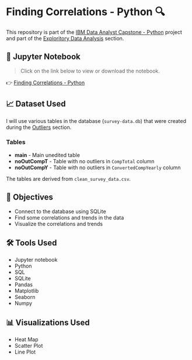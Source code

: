 # Finding Correlations - Python 🔍

<p>This repository is part of the <a href = 'https://github.com/FaiLuReH3Ro/ibm-da-capstone-py'>IBM Data Analyst Capstone - Python</a> project and part of the <a href = 'https://github.com/FaiLuReH3Ro/ibm-da-capstone-py?tab=readme-ov-file#exploratory-data'>Exploritory Data Analysis</a> section.</p>

## 📓 Jupyter Notebook

> Click on the link below to view or download the notebook.

👉 [Finding Correlations - Python](https://github.com/FaiLuReH3Ro/correlations-py/blob/main/Finding_Correlations.ipynb)

## 📈 Dataset Used

I will use various tables in the database (`survey-data.db`) that were created during the [Outliers](https://github.com/FaiLuReH3Ro/outliers-py) section.

### Tables

* __main__ - Main unedited table
* __noOutCompT__ - Table with no outliers in `CompTotal` column
* __noOutCompY__ - Table with no outliers in `ConvertedCompYearly` column

The tables are derived from `clean_survey_data.csv`.

## 🚀 Objectives

* Connect to the database using SQLite
* Find some correlations and trends in the data
* Visualize the correlations and trends

## 🛠️ Tools Used

* Jupyter notebook
* Python
* SQL
* SQLite
* Pandas
* Matplotlib
* Seaborn
* Numpy

## 📊 Visualizations Used

* Heat Map
* Scatter Plot
* Line Plot
